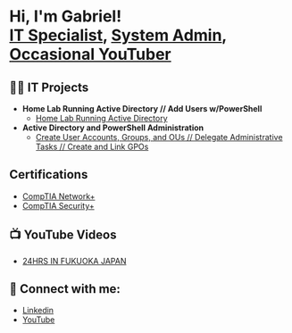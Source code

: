 <h1>Hi, I'm Gabriel! <br/><a href="https://www.linkedin.com/in/gabrieldphillips/">IT Specialist</a>, <a href="https://www.linkedin.com/in/gabrieldphillips/">System Admin</a>, <a href="https://www.youtube.com/@GabrielVids">Occasional YouTuber</a></h1>

<h2>👨‍💻 IT Projects</h2>

- <b>Home Lab Running Active Directory // Add Users w/PowerShell</b>
  - [Home Lab Running Active Directory](https://github.com/Gabriel-Phillips/ActiveDirectoryHomeLab)
- <b>Active Directory and PowerShell Administration</b>
  - [Create User Accounts, Groups, and OUs // Delegate Administrative Tasks // Create and Link GPOs](https://github.com/Gabriel-Phillips/ActiveDirectoryandPowerShellAdministration)


<h2>Certifications</h2>

- [CompTIA Network+](https://i.imgur.com/aCVeSNm.png)
- [CompTIA Security+](https://i.imgur.com/1XYvjmN.png)


<h2>📺 YouTube Videos</h2>

- [24HRS IN FUKUOKA JAPAN](https://www.youtube.com/watch?v=9dxGL17S6d0&t=153s&ab_channel=GabrielVlogs)


<h2> 🤳 Connect with me:</h2>

- [Linkedin](https://linkedin.com/in/gabrieldphillips)
- [YouTube](https://www.youtube.com/@GabrielVids)
